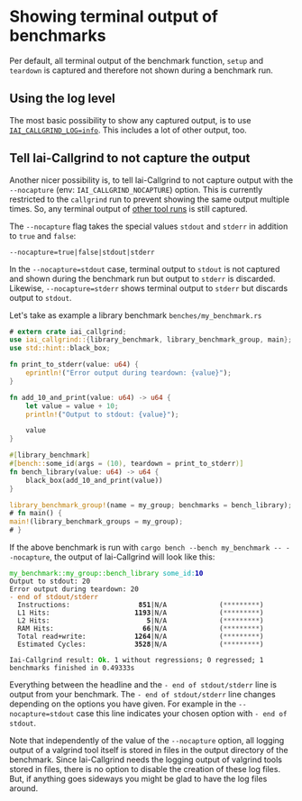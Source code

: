 <!-- markdownlint-disable MD041 MD033 -->

# Showing terminal output of benchmarks

Per default, all terminal output of the benchmark function, `setup` and
`teardown` is captured and therefore not shown during a benchmark run.

## Using the log level

The most basic possibility to show any captured output, is to use
[`IAI_CALLGRIND_LOG=info`](./logging.md). This includes a lot of other output,
too.

## Tell Iai-Callgrind to not capture the output

Another nicer possibility is, to tell Iai-Callgrind to not capture output with
the `--nocapture` (env: `IAI_CALLGRIND_NOCAPTURE`) option. This is currently
restricted to the `callgrind` run to prevent showing the same output multiple
times. So, any terminal output of [other tool runs](../../tools.md) is still
captured.

The `--nocapture` flag takes the special values `stdout` and `stderr` in
addition to `true` and `false`:

`--nocapture=true|false|stdout|stderr`

In the `--nocapture=stdout` case, terminal output to `stdout` is not captured
and shown during the benchmark run but output to `stderr` is discarded.
Likewise, `--nocapture=stderr` shows terminal output to `stderr` but discards
output to `stdout`.

Let's take as example a library benchmark `benches/my_benchmark.rs`

```rust
# extern crate iai_callgrind;
use iai_callgrind::{library_benchmark, library_benchmark_group, main};
use std::hint::black_box;

fn print_to_stderr(value: u64) {
    eprintln!("Error output during teardown: {value}");
}

fn add_10_and_print(value: u64) -> u64 {
    let value = value + 10;
    println!("Output to stdout: {value}");

    value
}

#[library_benchmark]
#[bench::some_id(args = (10), teardown = print_to_stderr)]
fn bench_library(value: u64) -> u64 {
    black_box(add_10_and_print(value))
}

library_benchmark_group!(name = my_group; benchmarks = bench_library);
# fn main() {
main!(library_benchmark_groups = my_group);
# }
```

If the above benchmark is run with `cargo bench --bench my_benchmark --
--nocapture`, the output of Iai-Callgrind will look like this:

<pre><code class="hljs"><span style="color:#0A0">my_benchmark::my_group::bench_library</span> <span style="color:#0AA">some_id</span><span style="color:#0AA">:</span><b><span style="color:#00A">10</span></b>
Output to stdout: 20
Error output during teardown: 20
<span style="color:#A50">-</span> <span style="color:#A50">end of stdout/stderr</span>
  Instructions:     <b>            851</b>|N/A             (<span style="color:#555">*********</span>)
  L1 Hits:          <b>           1193</b>|N/A             (<span style="color:#555">*********</span>)
  L2 Hits:          <b>              5</b>|N/A             (<span style="color:#555">*********</span>)
  RAM Hits:         <b>             66</b>|N/A             (<span style="color:#555">*********</span>)
  Total read+write: <b>           1264</b>|N/A             (<span style="color:#555">*********</span>)
  Estimated Cycles: <b>           3528</b>|N/A             (<span style="color:#555">*********</span>)

Iai-Callgrind result: <b><span style="color:#0A0">Ok</span></b>. 1 without regressions; 0 regressed; 1 benchmarks finished in 0.49333s</code></pre>

Everything between the headline and the `- end of stdout/stderr` line is output
from your benchmark. The `- end of stdout/stderr` line changes depending on the
options you have given. For example in the `--nocapture=stdout` case this line
indicates your chosen option with `- end of stdout`.

Note that independently of the value of the `--nocapture` option, all logging
output of a valgrind tool itself is stored in files in the output directory of
the benchmark. Since Iai-Callgrind needs the logging output of valgrind tools
stored in files, there is no option to disable the creation of these log files.
But, if anything goes sideways you might be glad to have the log files around.
